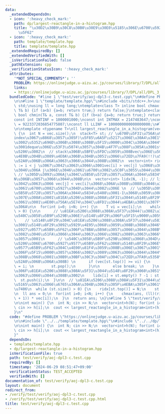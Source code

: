 ```yaml
---
data:
  _extendedDependsOn:
  - icon: ':heavy_check_mark:'
    path: dp/largest-reactangle-in-a-histogram.hpp
    title: "\u30D2\u30B9\u30C8\u30B0\u30E9\u30E0\u5185\u306E\u6700\u5927\u9577\u65B9\
      \u5F62"
  - icon: ':heavy_check_mark:'
    path: template/template.hpp
    title: template/template.hpp
  _extendedRequiredBy: []
  _extendedVerifiedWith: []
  _isVerificationFailed: false
  _pathExtension: cpp
  _verificationStatusIcon: ':heavy_check_mark:'
  attributes:
    '*NOT_SPECIAL_COMMENTS*': ''
    PROBLEM: https://onlinejudge.u-aizu.ac.jp/courses/library/7/DPL/all/DPL_3_C
    links:
    - https://onlinejudge.u-aizu.ac.jp/courses/library/7/DPL/all/DPL_3_C
  bundledCode: "#line 1 \"test/verify/aoj-dpl3-c.test.cpp\"\n#define PROBLEM \"https://onlinejudge.u-aizu.ac.jp/courses/library/7/DPL/all/DPL_3_C\"\
    \n\n#line 1 \"template/template.hpp\"\n#include <bits/stdc++.h>\nusing namespace\
    \ std;\nusing ll = long long;\ntemplate<class T> inline bool chmax(T& a, const\
    \ T& b) {if (a<b) {a=b; return true;} return false;}\ntemplate<class T> inline\
    \ bool chmin(T& a, const T& b) {if (b<a) {a=b; return true;} return false;}\n\
    const int INTINF = 1000001000;\nconst int INTMAX = 2147483647;\nconst ll LLMAX\
    \ = 9223372036854775807;\nconst ll LLINF = 1000000000000000000;\n#line 1 \"dp/largest-reactangle-in-a-histogram.hpp\"\
    \n\ntemplate <typename T>\nll largest_reactangle_in_a_histogram(vector<T>& vec)\
    \ {\n  int N = vec.size();\n  stack<T> st; // \u6700\u5F31\u756A\u9577(\u3092\
    index\u3067\u8868\u3057\u305F)\u5F85\u6A5F\u5217\u306E\u30A4\u30E1\u30FC\u30B8\
    \u3002\u5352\u696D\u306B\u3088\u308B\u5F15\u9000\u304C\u306A\u3044\u305F\u3081\
    \u3001deque\u306E\u53F3\u5074\u3057\u304B\u4F7F\u308F\u305A\u3001stack\u3067\u5341\
    \u5206\u3002\n  // stack\u306B\u5BFE\u5FDC\u3059\u308Bvec\u306E\u5024\u306F\u3001\
    \u4E0B\u304B\u3089\u4E0A\u306B\u304B\u3051\u3066\u72ED\u7FA9(!!)\u5358\u8ABF\u5897\
    \u52A0\u306B\u306A\u3063\u3066\u3044\u308B\u3002\n  vector<int> ridx(N); // ridx[i]\
    \ := i < j \u3067\u3042\u3063\u3066\u3001vec[i] > vec[j] \u3068\u306A\u308B\u3088\
    \u3046\u306A j\u306E\u3046\u3061\u6700\u3082\u5C0F\u3055\u3044\u3082\u306E\n \
    \ // \u305D\u3093\u306Aj\u304C\u5B58\u5728\u3057\u306A\u3044\u5834\u5408\u3001\
    N\u306B\u3057\u3066\u3044\u308B\n\n  vector<int> lidx(N, -1); // lidx[i] := j<i\u3067\
    \u3042\u3063\u3066 vec[j] < vec[i]\u3068\u306A\u308B\u3088\u3046\u306Aj\u306E\u3046\
    \u3061\u6700\u3082\u5927\u304D\u3044\u3082\u306E \n  // \u305D\u3093\u306Aj\u304C\
    \u5B58\u5728\u3057\u306A\u3044\u5834\u5408\u3001-1\u3068\u3059\u308B\n  // \u3064\
    \u307E\u308A\u3001\u81EA\u5206\u3088\u308A\u5F31\u3044\u5148\u8F29\u306E\u3046\
    \u3061\u3001\u4E00\u756A\u5E74\u304C\u8FD1\u3044\u4EBA\u3001\u307F\u305F\u3044\
    \u306A\n\n  for(int i=0; i<N; i++) {\n    T vi = vec[i];\n    while (st.size()\
    \ > 0) {\n\n      // \u81EA\u5206\u3088\u308A\u5F37\u3044(\u3082\u3057\u304F\u306F\
    \u540C\u3058\u5B9F\u529B\u306E)\u5148\u8F29\u306F\u5F15\u9000\u3059\u308B\n  \
    \    // \u5148\u8F29\u304C\u81EA\u5206\u3088\u308A\u5F37\u3044\u5834\u5408\u306F\
    \u3001\u5148\u8F29\u3092\u5929\u4E95\u3068\u3059\u308B\u3088\u3046\u306A\u6700\
    \u5927\u9577\u65B9\u5F62\u306F\u78BA\u5B9A\u3057\u3066\u3044\u308B\u304B\u3089\
    \u3082\u3046\u51FA\u3066\u3044\u3063\u3066\u3082\u3089\u3063\u3066\u3044\u3044\
    \u3057\u3001\n      // \u540C\u3058\u5B9F\u529B\u306E\u3068\u304D\u306F\u3001\u81EA\
    \u5206\u306E\u6700\u5927\u9577\u65B9\u5F62\u3068\u5148\u8F29\u306E\u6700\u5927\
    \u9577\u65B9\u5F62\u304C\u4E00\u81F4\u3059\u308B\u306E\u3067\u3001\u5148\u8F29\
    \u306F\u5F15\u9000\u3057\u3066\u3082\u3089\u3063\u3066\u3044\u3044\u3002(\u3059\
    \u308B\u3068\u3001\u30B9\u30BF\u30C3\u30AF\u304C\u72ED\u7FA9\u5358\u8ABF\u5897\
    \u52A0\u306B\u306A\u308B) \n      if (vec[st.top()] >= vi) {\n        ridx[st.top()]\
    \ = i; \n        st.pop();\n      }\n\n      else break; \n    }\n    // st\u306B\
    \u306F\u81EA\u5206\u3088\u308A\u5F31\u3044\u5148\u8F29\u3060\u3051\u304C\u6B8B\
    \u3063\u3066\u3044\u308B\u3002\n    lidx[i] = st.empty() ? -1 : st.top();\n  \
    \  st.push(i);\n  }\n\n  // \u81EA\u5206\u3088\u308A\u5F31\u3044\u5F8C\u8F29\u304C\
    \u5165\u3063\u3066\u6765\u306A\u304B\u3063\u305F\u4EBA\u305F\u3061\u306E\u51E6\
    \u7406\n  while (st.size() > 0) {\n    ridx[st.top()] = N;\n    st.pop();\n  }\n\
    \n  ll ans = 0;\n  for(int i=0; i<N; i++) {\n    chmax(ans, (ll)(ridx[i] - (lidx[i]\
    \ + 1)) * vec[i]);\n  }\n  return ans; \n}\n#line 5 \"test/verify/aoj-dpl3-c.test.cpp\"\
    \n\nint main() {\n  int N; cin >> N;\n  vector<int>h(N); for(int i=0; i<N; i++)\
    \ cin >> h[i];\n  cout << largest_reactangle_in_a_histogram<int>(h) << endl;\n\
    }\n"
  code: "#define PROBLEM \"https://onlinejudge.u-aizu.ac.jp/courses/library/7/DPL/all/DPL_3_C\"\
    \n\n#include \"../../template/template.hpp\"\n#include \"../../dp/largest-reactangle-in-a-histogram.hpp\"\
    \n\nint main() {\n  int N; cin >> N;\n  vector<int>h(N); for(int i=0; i<N; i++)\
    \ cin >> h[i];\n  cout << largest_reactangle_in_a_histogram<int>(h) << endl;\n\
    }"
  dependsOn:
  - template/template.hpp
  - dp/largest-reactangle-in-a-histogram.hpp
  isVerificationFile: true
  path: test/verify/aoj-dpl3-c.test.cpp
  requiredBy: []
  timestamp: '2024-06-29 08:51:47+09:00'
  verificationStatus: TEST_ACCEPTED
  verifiedWith: []
documentation_of: test/verify/aoj-dpl3-c.test.cpp
layout: document
redirect_from:
- /verify/test/verify/aoj-dpl3-c.test.cpp
- /verify/test/verify/aoj-dpl3-c.test.cpp.html
title: test/verify/aoj-dpl3-c.test.cpp
---
```

